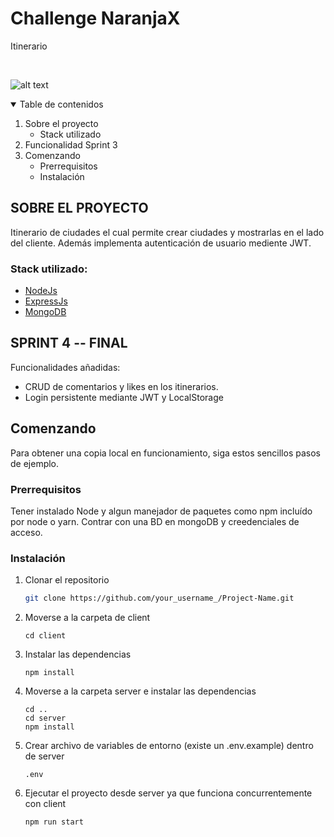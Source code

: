 # Challenge NaranjaX
Itinerario


<!-- PROJECT LOGO -->
<br />
<p align="center">
  
  ![alt text](https://user-images.githubusercontent.com/32559854/128974914-00278edc-b43e-4620-b7ad-7da50dfbcd0b.png)
  
</p>

<!-- TABLE OF CONTENTS -->
<details open="open">
  <summary>Table de contenidos </summary>
  <ol>
    <li>
      <a>Sobre el proyecto</a>
      <ul>
        <li><a>Stack utilizado</a></li>
      </ul>
    </li>
    <li><a>Funcionalidad Sprint 3</a></li>
    <li>
      <a>Comenzando</a>
      <ul>
        <li><a>Prerrequisitos</a></li>
        <li><a>Instalación</a></li>
      </ul>
    </li>
  </ol>
</details>

<!-- SOBRE EL PROYECTO -->
## SOBRE EL PROYECTO

Itinerario de ciudades el cual permite crear ciudades y mostrarlas en el lado del cliente. Además implementa autenticación de usuario mediente JWT. 


### Stack utilizado:

* [NodeJs](https://nodejs.org/es/)
* [ExpressJs](https://expressjs.com/es/)
* [MongoDB](https://www.mongodb.com/es)


## SPRINT 4 -- FINAL

Funcionalidades añadidas:
* CRUD de comentarios y likes en los itinerarios.
* Login persistente mediante JWT y LocalStorage

## Comenzando

Para obtener una copia local en funcionamiento, siga estos sencillos pasos de ejemplo.

### Prerrequisitos

Tener instalado Node y algun manejador de paquetes como npm incluído por node o yarn. Contrar con una BD en mongoDB y creedenciales de acceso.

### Instalación

1. Clonar el repositorio
   ```sh
   git clone https://github.com/your_username_/Project-Name.git
   ```
2. Moverse a la carpeta de client
   ```
   cd client
   ```
3. Instalar las dependencias
   ```
   npm install
   ```
3. Moverse a la carpeta server e instalar las dependencias
   ```
   cd ..
   cd server
   npm install
   ```
4. Crear archivo de variables de entorno (existe un .env.example) dentro de server
   ```
   .env
   ```
4. Ejecutar el proyecto desde server ya que funciona concurrentemente con client
   ```
   npm run start
   ```